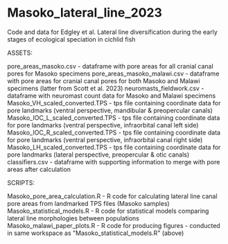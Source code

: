 # Masoko_lateral_line_2023
Code and data for Edgley et al. Lateral line diversification during the early stages of ecological speciation in cichlid fish

ASSETS:

pore_areas_masoko.csv - dataframe with pore areas for all cranial canal pores for Masoko specimens
pore_areas_masoko_malawi.csv - dataframe with pore areas for cranial canal pores for both Masoko and Malawi specimens (latter from Scott et al. 2023)
neuromasts_fieldwork.csv - dataframe with neuromast count data for Masoko and Malawi specimens
Masoko_VH_scaled_converted.TPS - tps file containing coordinate data for pore landmarks (ventral perspective, mandibular & preopercular canals)
Masoko_IOC_L_scaled_converted.TPS - tps file containing coordinate data for pore landmarks (ventral perspective, infraorbital canal left side)
Masoko_IOC_R_scaled_converted.TPS - tps file containing coordinate data for pore landmarks (ventral perspective, infraorbital canal right side)
Masoko_LH_scaled_converted.TPS - tps file containing coordinate data for pore landmarks (lateral perspective, preopercular & otic canals)
classifiers.csv - dataframe with supporting information to merge with pore areas after calculation


SCRIPTS:

Masoko_pore_area_calculation.R - R code for calculating lateral line canal pore areas from landmarked TPS files (Masoko samples)
Masoko_statistical_models.R  - R code for statistical models comparing lateral line morphologies between populations
Masoko_malawi_paper_plots.R - R code for producing figures - conducted in same workspace as "Masoko_statistical_models.R" (above)
